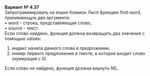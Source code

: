 **Вариант № 4.37**  
Запрограммировать на языке Коммон Лисп функцию find-word, принимающую два аргумента:  
•	word - строка, представляющая слово,  
•	source - текст.  
Если слово найдено, функция должна возвращать два значения с помощью values:  
1.	индекс начала данного слова в предложении,  
2.	номер первого предложения в тексте, в которое входит слово (нумерация с 0).


Если слово не найдено, функция должна вернуть NIL.
